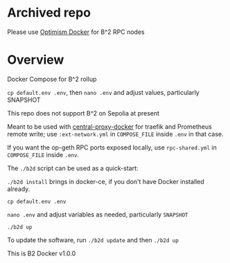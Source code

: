 # Archived repo

Please use [Optimism Docker](https://github.com/CryptoManufaktur-io/optimism-docker) for B^2 RPC nodes

# Overview

Docker Compose for B^2 rollup

`cp default.env .env`, then `nano .env` and adjust values, particularly SNAPSHOT

This repo does not support B^2 on Sepolia at present

Meant to be used with [central-proxy-docker](https://github.com/CryptoManufaktur-io/central-proxy-docker) for traefik
and Prometheus remote write; use `:ext-network.yml` in `COMPOSE_FILE` inside `.env` in that case.

If you want the op-geth RPC ports exposed locally, use `rpc-shared.yml` in `COMPOSE_FILE` inside `.env`.

The `./b2d` script can be used as a quick-start:

`./b2d install` brings in docker-ce, if you don't have Docker installed already.

`cp default.env .env`

`nano .env` and adjust variables as needed, particularly `SNAPSHOT`

`./b2d up`

To update the software, run `./b2d update` and then `./b2d up`

This is B2 Docker v1.0.0
